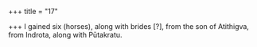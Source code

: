+++
title = "17"

+++
I gained six (horses), along with brides [?], from the son of Atithigva,  from Indrota,
along with Pūtakratu.